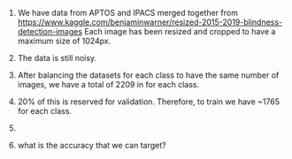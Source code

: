 1. We have data from APTOS and IPACS merged together from https://www.kaggle.com/benjaminwarner/resized-2015-2019-blindness-detection-images Each image has been resized and cropped to have a maximum size of 1024px.
2. The data is still noisy. 
3. After balancing the datasets for each class to have the same number of images, we have a total of 2209 in for each class.
4. 20% of this is reserved for validation. Therefore, to train we have ~1765 for each class.
5. 




1. what is the accuracy that we can target? 
